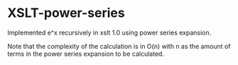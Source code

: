# XSLT-power-series
Implemented e^x recursively in xslt 1.0 using power series expansion.

Note that the complexity of the calculation is in O(n) with n as the amount of terms in the power series expansion to be calculated.
